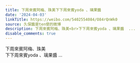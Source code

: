 ```yaml
---
title: 下周來賓阿梅、珠美下下周來賓yoda 、璃果醬
date: '2024-04-03'
linkTitle: https://weibo.com/5402554084/O84rQnWk0
source: 久保醬是ten使的微博
description: 下周來賓阿梅、珠美<br>下下周來賓yoda 、璃果醬  ...
disable_comments: true
---
```

下周來賓阿梅、珠美<br>下下周來賓yoda 、璃果醬  ...
